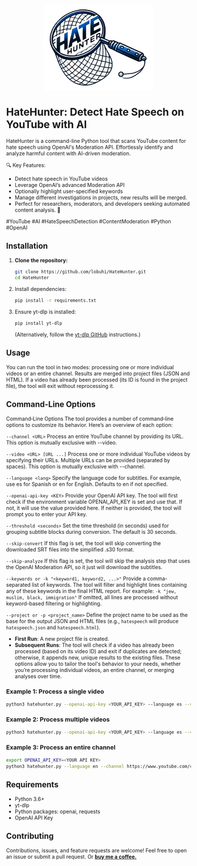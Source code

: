 <p align="center">
  <img src="logo.png" alt="Logo" width="300"/>
</p>

# HateHunter: Detect Hate Speech on YouTube with AI

HateHunter is a command-line Python tool that scans YouTube content for hate speech using OpenAI's Moderation API. Effortlessly identify and analyze harmful content with AI-driven moderation.

🔍 Key Features:

* Detect hate speech in YouTube videos
* Leverage OpenAI’s advanced Moderation API
* Optionally highlight user-specified keywords
* Manage different investigations in projects, new results will be merged.
* Perfect for researchers, moderators, and developers seeking automated content analysis. 🚀

#YouTube #AI #HateSpeechDetection #ContentModeration #Python #OpenAI

## Installation

1. **Clone the repository:**
   ```bash
   git clone https://github.com/lobuhi/HateHunter.git
   cd HateHunter
   ```
2. Install dependencies:
   ```bash
   pip install -r requirements.txt
   ```
3. Ensure yt-dlp is installed:
   ```bash
   pip install yt-dlp
   ```
   (Alternatively, follow the [yt-dlp GitHub](https://github.com/yt-dlp/yt-dlp) instructions.)

## Usage

You can run the tool in two modes: processing one or more individual videos or an entire channel. Results are merged into project files (JSON and HTML).
If a video has already been processed (its ID is found in the project file), the tool will exit without reprocessing it.

## Command-Line Options

Command‑Line Options
The tool provides a number of command‑line options to customize its behavior. Here’s an overview of each option:

`--channel <URL>`
Process an entire YouTube channel by providing its URL. This option is mutually exclusive with --video.

`--video <URL> [URL ...]`
Process one or more individual YouTube videos by specifying their URLs. Multiple URLs can be provided (separated by spaces). This option is mutually exclusive with --channel.

`--language <lang>`
Specify the language code for subtitles. For example, use es for Spanish or en for English. Defaults to en if not specified.

`--openai-api-key <KEY>`
Provide your OpenAI API key. The tool will first check if the environment variable OPENAI_API_KEY is set and use that. If not, it will use the value provided here. If neither is provided, the tool will prompt you to enter your API key.

`--threshold <seconds>`
Set the time threshold (in seconds) used for grouping subtitle blocks during conversion. The default is 30 seconds.

`--skip-convert`
If this flag is set, the tool will skip converting the downloaded SRT files into the simplified .s30 format.

`--skip-analyze`
If this flag is set, the tool will skip the analysis step that uses the OpenAI Moderation API, so it just will download the subtitles.

`--keywords or -k "<keyword1, keyword2, ...>"`
Provide a comma-separated list of keywords. The tool will filter and highlight lines containing any of these keywords in the final HTML report. For example:
`-k "jew, muslim, black, immigration"`
If omitted, all lines are processed without keyword-based filtering or highlighting.

`--project or -p <project_name>`
Define the project name to be used as the base for the output JSON and HTML files (e.g., `hatespeech` will produce `hatespeech.json` and `hatespeech.html`).

* **First Run**: A new project file is created.
* **Subsequent Runs**: The tool will check if a video has already been processed (based on its video ID) and exit if duplicates are detected; otherwise, it appends new, unique results to the existing files.
These options allow you to tailor the tool's behavior to your needs, whether you’re processing individual videos, an entire channel, or merging analyses over time.

### Example 1: Process a single video
```bash
python3 hatehunter.py --openai-api-key <YOUR_API_KEY> --language es --video https://www.youtube.com/watch?v=VIDEO_ID -k "term1, term2, term3" -p projectname
```

### Example 2: Process multiple videos
```bash
python3 hatehunter.py --openai-api-key <YOUR_API_KEY> --language es --video https://www.youtube.com/watch?v=VIDEO_ID --video https://www.youtube.com/watch?v=VIDEO_ID2 --video https://www.youtube.com/watch?v=VIDEO_ID3 -k "term1, term2, term3" -p projectname
```

### Example 3: Process an entire channel
```bash
export OPENAI_API_KEY=<YOUR API KEY>
python3 hatehunter.py --language en --channel https://www.youtube.com/c/ChannelName -p projectname
```
## Requirements

* Python 3.6+
* yt-dlp
* Python packages: openai, requests
* OpenAI API Key

## Contributing

Contributions, issues, and feature requests are welcome! Feel free to open an issue or submit a pull request. Or **[buy me a coffee.](https://buymeacoffee.com/lobuhi)**
